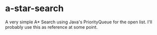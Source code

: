# a-star-search
A very simple A* Search using Java's PriorityQueue for the open list. I'll probably use this as reference at some point.
